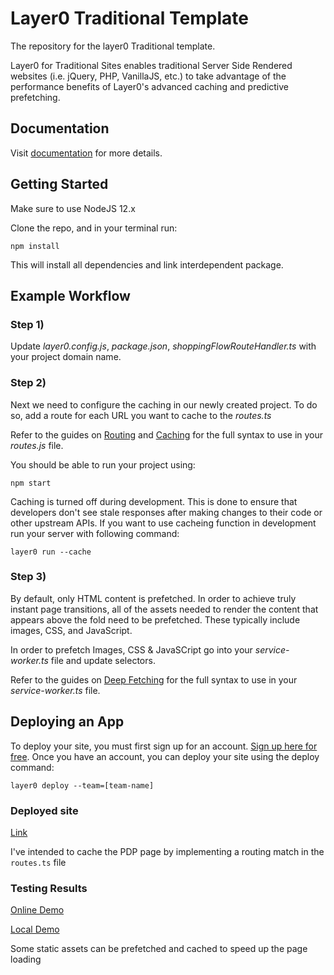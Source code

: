 # Layer0 Traditional Template

The repository for the layer0 Traditional template.

Layer0 for Traditional Sites enables traditional Server Side Rendered websites (i.e. jQuery, PHP, VanillaJS, etc.) to
take advantage of the performance benefits of Layer0's advanced caching and predictive prefetching.

## Documentation

Visit [documentation](https://docs.layer0.co/guides/traditional_sites) for more details.

## Getting Started

Make sure to use NodeJS 12.x

Clone the repo, and in your terminal run:

```
npm install
```

This will install all dependencies and link interdependent package.

## Example Workflow

### Step 1)

Update *layer0.config.js*, *package.json*, *shoppingFlowRouteHandler.ts* with your project domain name.

### Step 2)

Next we need to configure the caching in our newly created project. To do so, add a route for each URL you want to cache
to the *routes.ts*

Refer to the guides on [Routing](https://docs.layer0.co/guides/routing)
and [Caching](https://docs.layer0.co/guides/caching) for the full syntax to use in your *routes.js* file.

You should be able to run your project using:

```
npm start
```

Caching is turned off during development. This is done to ensure that developers don't see stale responses after making
changes to their code or other upstream APIs. If you want to use cacheing function in development run your server with
following command:

```
layer0 run --cache
```

### Step 3)

By default, only HTML content is prefetched. In order to achieve truly instant page transitions, all of the assets
needed to render the content that appears above the fold need to be prefetched. These typically include images, CSS, and
JavaScript.

In order to prefetch Images, CSS & JavaSCript go into your *service-worker.ts* file and update selectors.

Refer to the guides on [Deep Fetching](https://app.layer0.co/guides/traditional#section_deep_fetching) for the full
syntax to use in your *service-worker.ts* file.

## Deploying an App

To deploy your site, you must first sign up for an account. [Sign up here for free](https://app.layer0.co/signup). Once
you have an account, you can deploy your site using the deploy command:

```
layer0 deploy --team=[team-name]
```

### Deployed site

[Link](https://ethiel-adiassa-layer0-nuxt-example-default.layer0.link/category/shoes)

I've intended to cache the PDP page by implementing a routing match in the ```routes.ts``` file

### Testing Results

[Online Demo](https://www.webpagetest.org/result/210628_AiDcCB_63de9c7c5eb47211ae5314b05996bac0/)

[Local Demo](https://www.webpagetest.org/result/210628_AiDcST_6889c5e3cea0c58afbc4c9ca46d969c6/)

Some static assets can be prefetched and cached to speed up the page loading